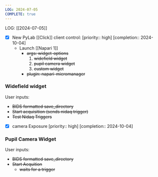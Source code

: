 ```yaml
---
LOG: 2024-07-05
COMPLETE: true
---
```


LOG: [[2024-07-05]]

- [x] New PyLab [[Click]] client control:  [priority:: high]  [completion:: 2024-10-04]
	- Launch [[Napari 1]]
		- ~~args: widget-options~~
			1. ~~widefield widget~~
			2. ~~pupil camera widget~~
			3. ~~custom widget~~
		- ~~plugin: napari-micromanager~~
### Widefield widget
User inputs:
- ~~BIDS formatted save_directory~~
- ~~Start acquisition (sends nidaq trigger)~~
- ~~Test Nidaq Triggers~~
- [x] camera Exposure  [priority:: high]  [completion:: 2024-10-04]

### Pupil Camera Widget
User inputs:
- ~~BIDS formatted save_directory~~
- ~~Start Acquition~~
	- ~~waits for a trigger~~